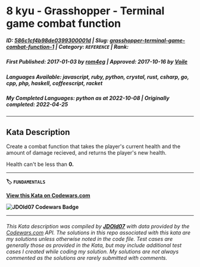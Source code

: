 # 8 kyu - Grasshopper - Terminal game combat function

##### **ID**: [586c1cf4b98de0399300001d](https://www.codewars.com/kata/586c1cf4b98de0399300001d) | **Slug**: [grasshopper-terminal-game-combat-function-1](https://www.codewars.com/kata/586c1cf4b98de0399300001d) | **Category**: `REFERENCE` | **Rank**: <span style="color:white">8 kyu</span>

##### **First Published**: 2017-01-03 ***by*** [rom4eg](https://www.codewars.com/users/rom4eg) | **Approved**: 2017-10-16 ***by*** [Voile](https://www.codewars.com/users/Voile)

##### **Languages Available**: javascript, ruby, python, crystal, rust, csharp, go, cpp, php, haskell, coffeescript, racket

##### **My Completed Languages**: python ***as at*** 2022-10-08 | **Originally completed**: 2022-04-25

---

## Kata Description


Create a combat function that takes the player's current health and the amount of damage recieved, and returns the player's new health.

Health can't be less than <b>0<b>.

---


🏷 `FUNDAMENTALS`


[View this Kata on Codewars.com](https://www.codewars.com/kata/586c1cf4b98de0399300001d)

![](https://www.codewars.com/users/jdold07/badges/large "JDOld07 Codewars Badge")

---

###### *This Kata description was compiled by [**JDOld07**](https://tpstech.dev) with data provided by the [Codewars.com](https://www.codewars.com) API.  The solutions in this repo associated with this kata are my solutions unless otherwise noted in the code file.  Test cases are generally those as provided in the Kata, but may include additional test cases I created while coding my solution.  My solutions are not always commented as the solutions are rarely submitted with comments.*
